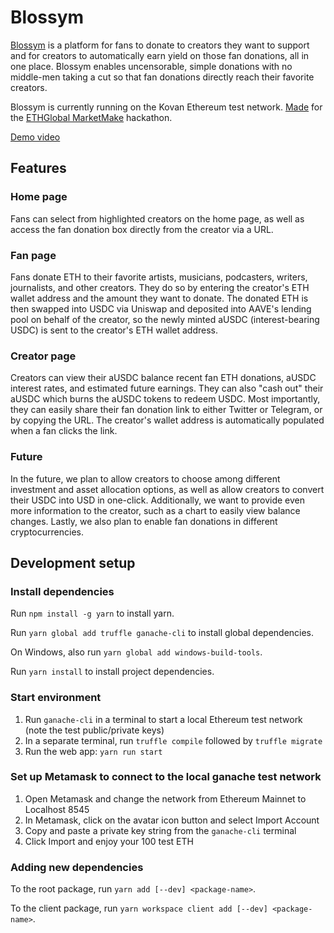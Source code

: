 # Blossym

[Blossym](https://blossym.org) is a platform for fans to donate to creators they want to support and for creators to automatically earn yield on those fan donations, all in one place. Blossym enables uncensorable, simple donations with no middle-men taking a cut so that fan donations directly reach their favorite creators.

Blossym is currently running on the Kovan Ethereum test network. [Made](https://hack.ethglobal.co/showcase/blossym-recuZRZSYdWwKrHIp) for the [ETHGlobal MarketMake](https://marketmake.ethglobal.co/) hackathon.

[Demo video](https://www.youtube.com/watch?v=AclzZes5dUI)

## Features

### Home page

Fans can select from highlighted creators on the home page, as well as access the fan donation box directly from the creator via a URL.

### Fan page

Fans donate ETH to their favorite artists, musicians, podcasters, writers, journalists, and other creators. They do so by entering the creator's ETH wallet address and the amount they want to donate. The donated ETH is then swapped into USDC via Uniswap and deposited into AAVE's lending pool on behalf of the creator, so the newly minted aUSDC (interest-bearing USDC) is sent to the creator's ETH wallet address.

### Creator page

Creators can view their aUSDC balance recent fan ETH donations, aUSDC interest rates, and estimated future earnings. They can also "cash out" their aUSDC which burns the aUSDC tokens to redeem USDC. Most importantly, they can easily share their fan donation link to either Twitter or Telegram, or by copying the URL. The creator's wallet address is automatically populated when a fan clicks the link.

### Future

In the future, we plan to allow creators to choose among different investment and asset allocation options, as well as allow creators to convert their USDC into USD in one-click. Additionally, we want to provide even more information to the creator, such as a chart to easily view balance changes. Lastly, we also plan to enable fan donations in different cryptocurrencies.

## Development setup

### Install dependencies

Run `npm install -g yarn` to install yarn.

Run `yarn global add truffle ganache-cli` to install global dependencies.

On Windows, also run `yarn global add windows-build-tools`.

Run `yarn install` to install project dependencies.

### Start environment

1. Run `ganache-cli` in a terminal to start a local Ethereum test network (note the test public/private keys)
2. In a separate terminal, run `truffle compile` followed by `truffle migrate`
3. Run the web app: `yarn run start`

### Set up Metamask to connect to the local ganache test network

1. Open Metamask and change the network from Ethereum Mainnet to Localhost 8545
2. In Metamask, click on the avatar icon button and select Import Account
3. Copy and paste a private key string from the `ganache-cli` terminal
4. Click Import and enjoy your 100 test ETH

### Adding new dependencies

To the root package, run `yarn add [--dev] <package-name>`.

To the client package, run `yarn workspace client add [--dev] <package-name>`.
